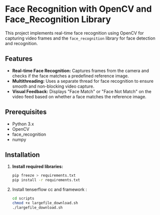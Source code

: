 # Face Recognition with OpenCV and Face_Recognition Library

This project implements real-time face recognition using OpenCV for capturing video frames and the `face_recognition` library for face detection and recognition.

## Features

- **Real-time Face Recognition:** Captures frames from the camera and checks if the face matches a predefined reference image.
- **Multithreading:** Uses a separate thread for face recognition to ensure smooth and non-blocking video capture.
- **Visual Feedback:** Displays "Face Match" or "Face Not Match" on the video feed based on whether a face matches the reference image.

## Prerequisites

- Python 3.x
- OpenCV
- face_recognition
- numpy

## Installation

1. **Install required libraries:**

   ```bash
   pip freeze > requirements.txt
   pip install -r requirements.txt
   
2. Install tenserflow cc and framework :
   ```bash
   cd scripts
   chmod +x largefile_download.sh
   ./largefile_download.sh





